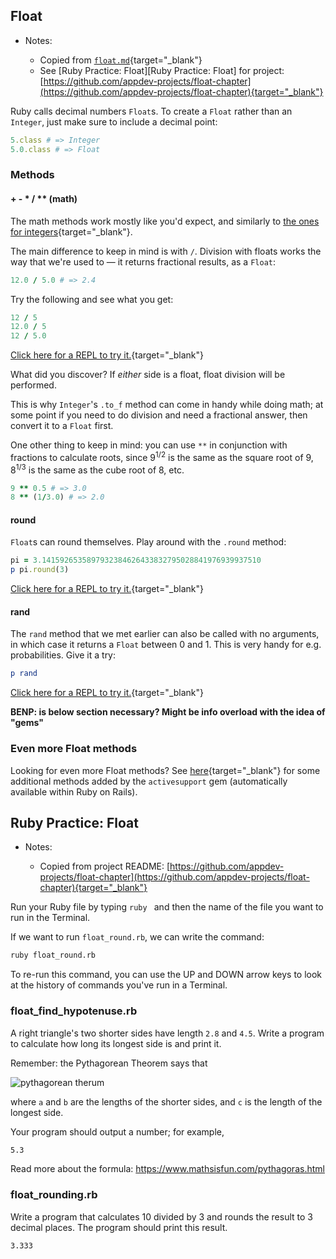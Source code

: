 ## Float

- Notes:

  - Copied from [`float.md`](https://github.com/firstdraft/appdev-chapters/blob/benp-edits/float.md){target="_blank"}
  - See [Ruby Practice: Float][Ruby Practice: Float] for project: [https://github.com/appdev-projects/float-chapter](https://github.com/appdev-projects/float-chapter){target="_blank"}

Ruby calls decimal numbers `Float`s. To create a `Float` rather than an `Integer`, just make sure to include a decimal point:

```ruby
5.class # => Integer
5.0.class # => Float
```

### Methods

#### + - * / ** (math)

The math methods work mostly like you'd expect, and similarly to [the ones for integers](https://chapters.firstdraft.com/chapters/760#-------math){target="_blank"}.

The main difference to keep in mind is with `/`. Division with floats works the way that we're used to — it returns fractional results, as a `Float`:

```ruby
12.0 / 5.0 # => 2.4
```

Try the following and see what you get:

```ruby
12 / 5
12.0 / 5
12 / 5.0
```

[Click here for a REPL to try it.](https://repl.it/@raghubetina/Float-math){target="_blank"}

What did you discover? If _either_ side is a float, float division will be performed.

This is why `Integer`'s `.to_f` method can come in handy while doing math; at some point if you need to do division and need a fractional answer, then convert it to a `Float` first.

One other thing to keep in mind: you can use `**` in conjunction with fractions to calculate roots, since 9<sup>1/2</sup> is the same as the square root of 9, 8<sup>1/3</sup> is the same as the cube root of 8, etc.

```ruby
9 ** 0.5 # => 3.0
8 ** (1/3.0) # => 2.0
```

#### round

`Float`s can round themselves. Play around with the `.round` method:

```ruby
pi = 3.1415926535897932384626433832795028841976939937510
p pi.round(3)
```

[Click here for a REPL to try it.](https://repl.it/@raghubetina/round){target="_blank"}

#### rand

The `rand` method that we met earlier can also be called with no arguments, in which case it returns a `Float` between 0 and 1. This is very handy for e.g. probabilities. Give it a try:

```ruby
p rand
```

[Click here for a REPL to try it.](https://repl.it/@raghubetina/float-rand){target="_blank"}

**BENP: is below section necessary? Might be info overload with the idea of "gems"**

### Even more Float methods

Looking for even more Float methods? See [here](https://chapters.firstdraft.com/chapters/853){target="_blank"} for some additional methods added by the `activesupport` gem (automatically available within Ruby on Rails).

## Ruby Practice: Float

- Notes:

  - Copied from project README: [https://github.com/appdev-projects/float-chapter](https://github.com/appdev-projects/float-chapter){target="_blank"}

Run your Ruby file by typing `ruby ` and then the name of the file you want to run in the Terminal.

If we want to run `float_round.rb`, we can write the command:

```bash
ruby float_round.rb
```

To re-run this command, you can use the UP and DOWN arrow keys to look at the history of commands you've run in a Terminal.

### float_find_hypotenuse.rb
A right triangle's two shorter sides have length `2.8` and `4.5`. Write a program to calculate how long its longest side is and print it.

Remember: the Pythagorean Theorem says that

![pythagorean therum](pythagorous.png)


where `a` and `b` are the lengths of the shorter sides, and `c` is the length of the longest side.

Your program should output a number; for example,

```bash
5.3
```

Read more about the formula: https://www.mathsisfun.com/pythagoras.html

### float_rounding.rb
Write a program that calculates 10 divided by 3 and rounds the result to 3 decimal places. The program should print this result.

```bash
3.333
```
